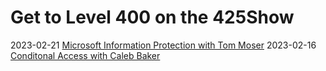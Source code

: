 # Get to Level 400 on the 425Show

2023-02-21 [Microsoft Information Protection with Tom Moser](20230221-AIP-with-Tom-Moser/)
2023-02-16 [Conditonal Access with Caleb Baker](20230216-Conditional-Access/)
